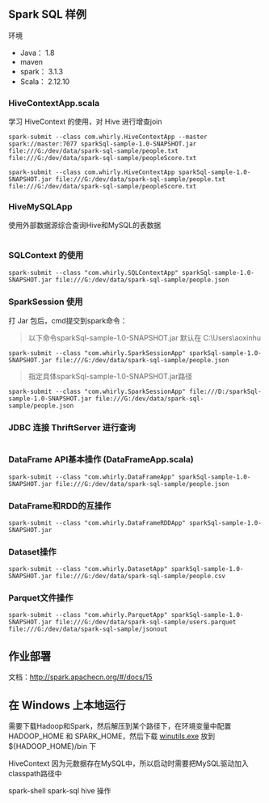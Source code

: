 
## Spark SQL 样例

环境
- Java： 1.8
- maven
- spark： 3.1.3
- Scala： 2.12.10

### HiveContextApp.scala
学习 HiveContext 的使用，对 Hive 进行增查join
```
spark-submit --class com.whirly.HiveContextApp --master spark://master:7077 sparkSql-sample-1.0-SNAPSHOT.jar file:///G:/dev/data/spark-sql-sample/people.txt file:///G:/dev/data/spark-sql-sample/peopleScore.txt

spark-submit --class com.whirly.HiveContextApp sparkSql-sample-1.0-SNAPSHOT.jar file:///G:/dev/data/spark-sql-sample/people.txt file:///G:/dev/data/spark-sql-sample/peopleScore.txt
```

### HiveMySQLApp
使用外部数据源综合查询Hive和MySQL的表数据
```

```

### SQLContext 的使用
```$xslt
spark-submit --class "com.whirly.SQLContextApp" sparkSql-sample-1.0-SNAPSHOT.jar file:///G:/dev/data/spark-sql-sample/people.json
```

### SparkSession 使用
打 Jar 包后，cmd提交到spark命令：
> 以下命令sparkSql-sample-1.0-SNAPSHOT.jar 默认在 C:\Users\aoxinhu
```$xslt
spark-submit --class "com.whirly.SparkSessionApp" sparkSql-sample-1.0-SNAPSHOT.jar file:///G:/dev/data/spark-sql-sample/people.json
```
> 指定具体sparkSql-sample-1.0-SNAPSHOT.jar路径
```$xslt
spark-submit --class "com.whirly.SparkSessionApp" file:///D:/sparkSql-sample-1.0-SNAPSHOT.jar file:///G:/dev/data/spark-sql-sample/people.json
```

### JDBC 连接 ThriftServer 进行查询
```
```


### DataFrame API基本操作 (DataFrameApp.scala)
```
spark-submit --class "com.whirly.DataFrameApp" sparkSql-sample-1.0-SNAPSHOT.jar file:///G:/dev/data/spark-sql-sample/people.json
```

### DataFrame和RDD的互操作
```
spark-submit --class "com.whirly.DataFrameRDDApp" sparkSql-sample-1.0-SNAPSHOT.jar
```

### Dataset操作
```
spark-submit --class "com.whirly.DatasetApp" sparkSql-sample-1.0-SNAPSHOT.jar file:///G:/dev/data/spark-sql-sample/people.csv
```

### Parquet文件操作
```
spark-submit --class "com.whirly.ParquetApp" sparkSql-sample-1.0-SNAPSHOT.jar file:///G:/dev/data/spark-sql-sample/users.parquet file:///G:/dev/data/spark-sql-sample/jsonout
```




## 作业部署

文档：http://spark.apachecn.org/#/docs/15

## 在 Windows 上本地运行

需要下载Hadoop和Spark，然后解压到某个路径下，在环境变量中配置 HADOOP_HOME 和 SPARK_HOME，然后下载 [winutils.exe](https://github.com/srccodes/hadoop-common-2.2.0-bin/tree/master/bin) 放到 ${HADOOP_HOME}/bin 下 


HiveContext 因为元数据存在MySQL中，所以启动时需要把MySQL驱动加入classpath路径中


spark-shell  spark-sql hive 操作
